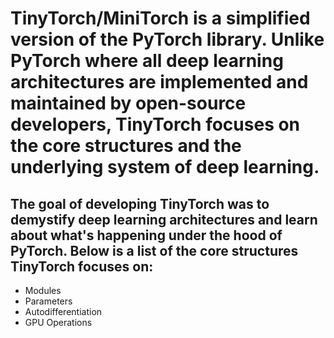 # TinyTorch/MiniTorch is a simplified version of the PyTorch library. Unlike PyTorch where all deep learning architectures are implemented and maintained by open-source developers, TinyTorch focuses on the core structures and the underlying system of deep learning.

## The goal of developing TinyTorch was to demystify deep learning architectures and learn about what's happening under the hood of PyTorch. Below is a list of the core structures TinyTorch focuses on:

  - Modules
  - Parameters
  - Autodifferentiation
  - GPU Operations
